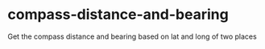 # compass-distance-and-bearing
Get the compass distance and bearing based on lat and long of two places
